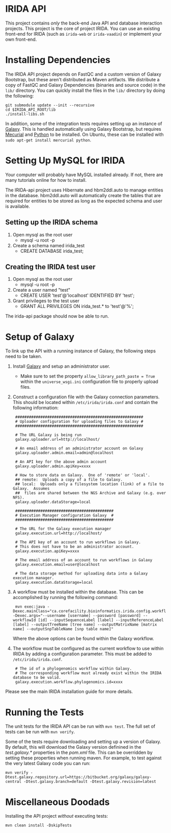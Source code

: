 IRIDA API
=========
This project contains *only* the back-end Java API and database interaction projects. This project is the core of project IRIDA. You can use an existing front-end for IRIDA (such as `irida-web` or `irida-vaadin`) or implement your own front-end.

Installing Dependencies
=======================
The IRIDA API project depends on FastQC and a custom version of Galaxy Bootstrap, but these aren't distributed as Maven artifacts. We distribute a copy of FastQC and Galaxy Dependencies (binaries and source code) in the `lib/` directory. You can quickly install the files in the `lib/` directory by doing the following:

    git submodule update --init --recursive
    cd $IRIDA_API_ROOT/lib
    ./install-libs.sh

In addition, some of the integration tests requires setting up an instance of [Galaxy](https://wiki.galaxyproject.org/Admin/GetGalaxy).  This is handled automatically using Galaxy Bootstrap, but requires [Mecurial](http://mercurial.selenic.com/) and [Python](http://www.python.org/) to be installed.  On Ubuntu, these can be installed with `sudo apt-get install mercurial python`.

Setting Up MySQL for IRIDA
==========================
Your computer will probably have MySQL installed already.  If not, there are many tutorials online for how to install.

The IRIDA-api project uses Hibernate and hbm2ddl.auto to manage entities in the database.  hbm2ddl.auto will automatically create the tables that are required for entities to be stored as long as the expected schema and user is available.

Setting up the IRIDA schema
----------------------------
1. Open mysql as the root user 
   * mysql -u root -p
2. Create a schema named irida_test
   * CREATE DATABASE irida_test;

Creating the IRIDA test user
-----------------------------
1. Open mysql as the root user 
   * mysql -u root -p
2. Create a user named "test"
   * CREATE USER 'test'@'localhost' IDENTIFIED BY 'test';
3. Grant privileges to the test user
   * GRANT ALL PRIVILEGES ON irida_test.* to 'test'@'%';

The irida-api package should now be able to run.

Setup of Galaxy
===============

To link up the API with a running instance of Galaxy, the following steps need to be taken.

1. Install [Galaxy](https://wiki.galaxyproject.org/Admin/GetGalaxy) and setup an administrator user.
   * Make sure to set the property `allow_library_path_paste = True` within the `universe_wsgi.ini` configuration file to properly upload files.
2. Construct a configuration file with the Galaxy connection parameters.  This should be located within `/etc/irida/irida.conf` and contain the following information:

        ########################################################
        # Uploader configuration for uploading files to Galaxy #
        ########################################################

        # The URL Galaxy is being run
        galaxy.uploader.url=http://localhost/

        # An email address of an administrator account on Galaxy
        galaxy.uploader.admin.email=admin@localhost

        # An API key for the above admin account
        galaxy.uploader.admin.apiKey=xxxx

        # How to store data on Galaxy.  One of 'remote' or 'local'.
        ## remote:  Uploads a copy of a file to Galaxy.
        ## local:  Uploads only a filesystem location (link) of a file to Galaxy.  Assumes
        ##  files are shared between the NGS Archive and Galaxy (e.g. over NFS).
        galaxy.uploader.dataStorage=local

        ###########################################
        # Execution Manager configuration Galaxy  #
        ###########################################
        
        # The URL for the Galaxy execution manager
        galaxy.execution.url=http://localhost/

        # The API key of an account to run workflows in Galaxy.
        # This does not have to be an administrator account.
        galaxy.execution.apiKey=xxxx

        # The email address of an account to run workflows in Galaxy
        galaxy.execution.email=user@localhost

        # The data storage method for uploading data into a Galaxy execution manager.
        galaxy.execution.dataStorage=local


3. A workflow must be installed within the database.  This can be accomplished by running the following command:

        mvn exec:java -Dexec.mainClass="ca.corefacility.bioinformatics.irida.config.workflow.InstallRemoteWorkflowPhylogenomics" -Dexec.args="--username [username] --password [password] --workflowId [id] --inputSequenceLabel [label] --inputReferenceLabel [label] --outputTreeName [tree name] --outputMatrixName [matrix name] --outputSnpTableName [snp table name]"

   Where the above options can be found within the Galaxy workflow.

4. The workflow must be configured as the current workflow to use within IRIDA by adding a configuration parameter.  This must be added to `/etc/irida/irida.conf`.

        # The id of a phylogenomics workflow within Galaxy.
        # The corresponding workflow must already exist within the IRIDA database to be valid.
        galaxy.execution.workflow.phylogenomics.id=xxxx

Please see the main IRIDA installation guide for more details.

Running the Tests
=================

The unit tests for the IRIDA API can be run with `mvn test`.  The full set of tests can be run with `mvn verify`.

Some of the tests require downloading and setting up a version of Galaxy.  By default, this will download the Galaxy version definined in the _test.galaxy.*_ properties in the *pom.xml* file.  This can be overridden by setting these properties when running maven.  For example, to test against the very latest Galaxy code you can run:

	mvn verify -Dtest.galaxy.repository.url=https://bitbucket.org/galaxy/galaxy-central -Dtest.galaxy.branch=default -Dtest.galaxy.revision=latest

Miscellaneous Doodads
=====================
Installing the API project *without* executing tests:

    mvn clean install -DskipTests

